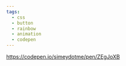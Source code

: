 ```yaml
---
tags:
  - css
  - button
  - rainbow
  - animation
  - codepen
---
```

https://codepen.io/simeydotme/pen/ZEgJoXB

